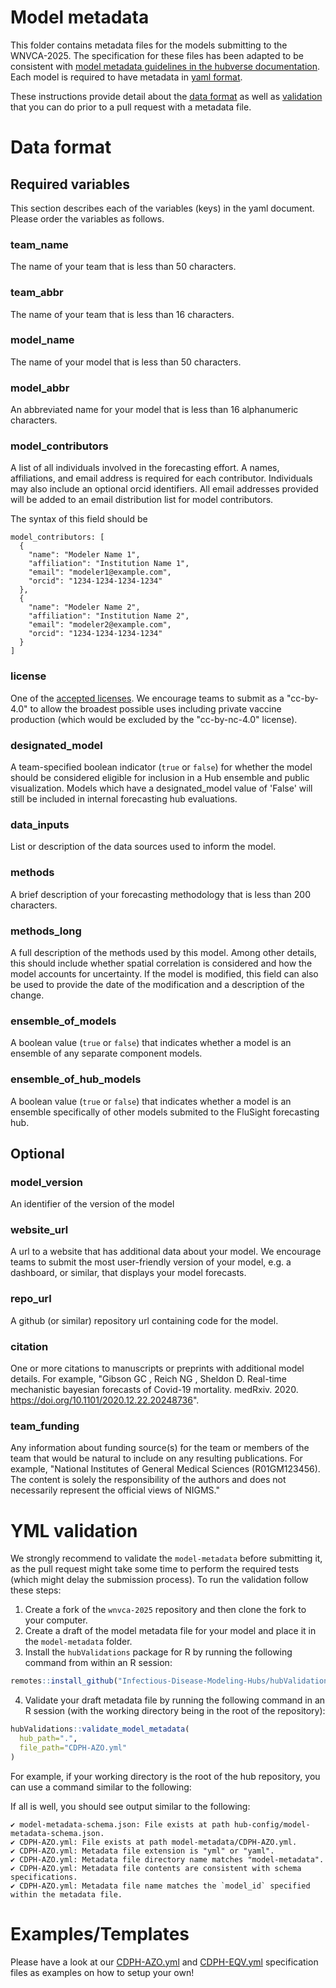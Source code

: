 # Model metadata


This folder contains metadata files for the models submitting to the  WNVCA-2025. The specification for these files has been adapted to be consistent with [model metadata guidelines in the hubverse documentation](https://hubdocs.readthedocs.io/en/latest/user-guide/model-metadata.html). Each model is required to have metadata in [yaml format](https://docs.ansible.com/ansible/latest/reference_appendices/YAMLSyntax.html).

These instructions provide detail about the [data format](#Data-format) as well as [validation](#Data-validation) that you can do prior to a pull request with a metadata file.

# Data format

## Required variables

This section describes each of the variables (keys) in the yaml document. Please order the variables as follows.

### team_name
The name of your team that is less than 50 characters.

### team_abbr
The name of your team that is less than 16 characters.

### model_name
The name of your model that is less than 50 characters.

### model_abbr
An abbreviated name for your model that is less than 16 alphanumeric characters. 

### model_contributors

A list of all individuals involved in the forecasting effort.
A names, affiliations, and email address is required for each contributor. Individuals may also include an optional orcid identifiers.
All email addresses provided will be added to an email distribution list for model contributors.

The syntax of this field should be 
```
model_contributors: [
  {
    "name": "Modeler Name 1",
    "affiliation": "Institution Name 1",
    "email": "modeler1@example.com",
    "orcid": "1234-1234-1234-1234"
  },
  {
    "name": "Modeler Name 2",
    "affiliation": "Institution Name 2",
    "email": "modeler2@example.com",
    "orcid": "1234-1234-1234-1234"
  }
]
```

### license

One of the [accepted licenses](https://github.com/cdcepi/FluSight-forecast-hub/blob/673e983fee54f3a21448071ac46a9f78d27dd164/hub-config/model-metadata-schema.json#L69-L75). We encourage teams to submit as a "cc-by-4.0" to allow the broadest possible uses including private vaccine production (which would be excluded by the "cc-by-nc-4.0" license). 

### designated_model 

A team-specified boolean indicator (`true` or `false`) for whether the model should be considered eligible for inclusion in a Hub ensemble and public visualization. Models which have a designated_model value of 'False' will still be included in internal forecasting hub evaluations.

### data_inputs

List or description of the data sources used to inform the model.

### methods

A brief description of your forecasting methodology that is less than 200 characters.

### methods_long

A full description of the methods used by this model. Among other details, this should include whether spatial correlation is considered and how the model accounts for uncertainty. If the model is modified, this field can also be used to provide the date of the modification and a description of the change.

### ensemble_of_models

A boolean value (`true` or `false`) that indicates whether a model is an ensemble of any separate component models.

### ensemble_of_hub_models

A boolean value (`true` or `false`) that indicates whether a model is an ensemble specifically of other models submited to the FluSight forecasting hub.

## Optional

### model_version
An identifier of the version of the model

### website_url

A url to a website that has additional data about your model. We encourage teams to submit the most user-friendly version of your  model, e.g. a dashboard, or similar, that displays your model forecasts. 

### repo_url

A github (or similar) repository url containing code for the model. 

### citation

One or more citations to manuscripts or preprints with additional model details. For example, "Gibson GC , Reich NG , Sheldon D. Real-time mechanistic bayesian forecasts of Covid-19 mortality. medRxiv. 2020. https://doi.org/10.1101/2020.12.22.20248736".

### team_funding 

Any information about funding source(s) for the team or members of the team that would be natural to include on any resulting  publications. For example, "National Institutes of General Medical Sciences (R01GM123456). The content is solely the responsibility of the authors and does not necessarily represent the official views of NIGMS."

# YML validation

We strongly recommend to validate the `model-metadata` before submitting it, as the pull request might take some time to perform the required tests (which might delay the submission process). To run the validation follow these steps:

1. Create a fork of the `wnvca-2025` repository and then clone the fork to your computer.
2. Create a draft of the model metadata file for your model and place it in the `model-metadata` folder.
3. Install the `hubValidations` package for R by running the following command from within an R session:

``` r
remotes::install_github("Infectious-Disease-Modeling-Hubs/hubValidations")
```
4. Validate your draft metadata file by running the following command in an R session (with the working directory being in the root of the repository):

``` r
hubValidations::validate_model_metadata(
  hub_path=".", 
  file_path="CDPH-AZO.yml"
)
```

For example, if your working directory is the root of the hub repository, you can use a command similar to the following:


If all is well, you should see output similar to the following:

```
✔ model-metadata-schema.json: File exists at path hub-config/model-metadata-schema.json.
✔ CDPH-AZO.yml: File exists at path model-metadata/CDPH-AZO.yml.
✔ CDPH-AZO.yml: Metadata file extension is "yml" or "yaml".
✔ CDPH-AZO.yml: Metadata file directory name matches "model-metadata".
✔ CDPH-AZO.yml: Metadata file contents are consistent with schema specifications.
✔ CDPH-AZO.yml: Metadata file name matches the `model_id` specified within the metadata file.
```

# Examples/Templates

Please have a look at our [CDPH-AZO.yml](./CDPH-AZO.yml) and [CDPH-EQV.yml](./CDPH-EQV.yml) specification files as examples on how to setup your own!

